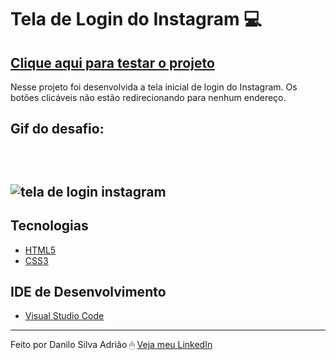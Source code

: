 # Tela de Login do Instagram 💻

<a href="https://danilosilvaadriao.github.io/Tela-de-Login-Instagram/"><h2>Clique aqui para testar o projeto</h2></a>

 Nesse projeto foi desenvolvida a tela inicial de login do Instagram. Os botões clicáveis não estão redirecionando para nenhum endereço.
 
<h2> Gif do desafio: <h2> <br>
 
![tela de login instagram](https://user-images.githubusercontent.com/82722083/154577853-0a429709-18d3-4b25-ae02-ef197873d3a9.gif)

 ## Tecnologias
  - [HTML5](https://html.spec.whatwg.org/multipage/)
  - [CSS3](https://www.w3.org/TR/css3-roadmap/)
  
  ## IDE de Desenvolvimento
  - [Visual Studio Code](https://code.visualstudio.com/)
  
  ---
  
Feito por Danilo Silva Adrião 🖱 [Veja meu LinkedIn](https://www.linkedin.com/in/danilosilvaadriao)
